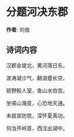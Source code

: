# 分题河决东郡

**作者**: 刘攽

## 诗词内容

汉郡金堤北，黄河落日东。

波涛凝沴气，翻浪蹙长空。

钜野鲛人室，鱼山水伯宫。

坐嗟山海变，心恐地天通。

未就宣防筑，深怀夏禹功。

何当开岭首，西注出湖中。

